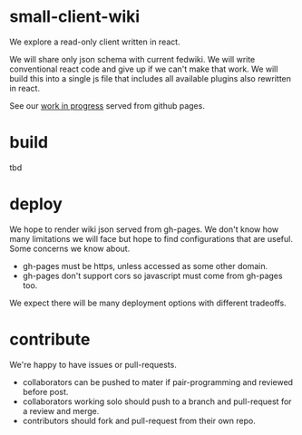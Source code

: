 # small-client-wiki
We explore a read-only client written in react.

We will share only json schema with current fedwiki. 
We will write conventional react code and give up if we can't make that work.
We will build this into a single js file that includes all available plugins also rewritten in react.

See our [work in progress](http://jasonrclark.com/small-client-wiki/wiki.html) served from github pages.

# build

tbd

# deploy

We hope to render wiki json served from gh-pages.
We don't know how many limitations we will face but hope to find configurations that are useful.
Some concerns we know about.
- gh-pages must be https, unless accessed as some other domain.
- gh-pages don't support cors so javascript must come from gh-pages too.

We expect there will be many deployment options with different tradeoffs.

# contribute

We're happy to have issues or pull-requests.

- collaborators can be pushed to mater if pair-programming and reviewed before post.
- collaborators working solo should push to a branch and pull-request for a review and merge.
- contributors should fork and pull-request from their own repo.


